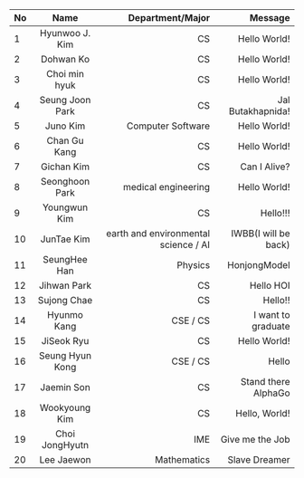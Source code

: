 | No   |      Name      | Department/Major |      Message |
| ---- | :------------: | ---------------: | -----------: |
| 1    | Hyunwoo J. Kim |               CS | Hello World! |
| 2    |   Dohwan Ko    |               CS | Hello World! |
| 3    | Choi min hyuk  | CS               | Hello World! |
| 4    | Seung Joon Park| CS               | Jal Butakhapnida! |
| 5    |    Juno Kim    | Computer Software| Hello World!      |
| 6    | Chan Gu Kang   | CS               | Hello World!      |
| 7    |   Gichan Kim   |               CS | Can I Alive? |
| 8    | Seonghoon Park | medical engineering| Hello World!      |
| 9    | Youngwun Kim   | CS               | Hello!!!     |
| 10   | JunTae Kim     | earth and environmental science / AI| IWBB(I will be back) |
| 11   | SeungHee Han   |    Physics       | HonjongModel |
| 12   | Jihwan Park    | CS               | Hello HOI    |
| 13   | Sujong Chae    | CS               | Hello!!      |
| 14   | Hyunmo Kang    | CSE / CS         | I want to graduate |
| 15   | JiSeok Ryu     | CS               | Hello World! |
| 16   | Seung Hyun Kong| CSE / CS         | Hello        |
| 17   | Jaemin Son     | CS               | Stand there AlphaGo |
| 18   | Wookyoung Kim  | CS               | Hello, World! |
| 19   | Choi JongHyutn | IME              | Give me the Job |
| 20   | Lee Jaewon     | Mathematics      | Slave Dreamer |
